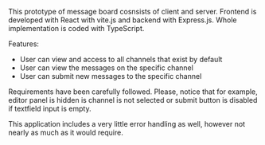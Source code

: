 This prototype of message board cosnsists of client and server. Frontend is developed with React with vite.js and backend with Express.js. 
Whole implementation is coded with TypeScript.

Features:
- User can view and access to all channels that exist by default
- User can view the messages on the specific channel
- User can submit new messages to the specific channel

Requirements have been carefully followed. Please, notice that for example, editor panel is hidden is channel is not selected or submit button 
is disabled if textfield input is empty.

This application includes a very little error handling as well, however not nearly as much as it would require.
